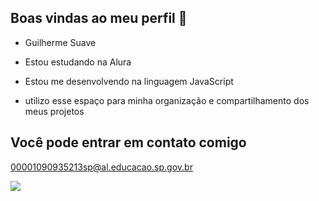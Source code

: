 ## Boas vindas ao meu perfil 🎼

- Guilherme Suave

- Estou estudando na Alura
- Estou me desenvolvendo na linguagem JavaScript
- utilizo esse espaço para minha organização e compartilhamento dos meus projetos

## Você pode entrar em contato comigo 

00001090935213sp@al.educacao.sp.gov.br

![](https://media1.tenor.com/m/Z0_XOgJk9X8AAAAd/love-deadpool.gif)
